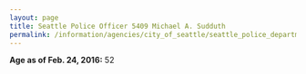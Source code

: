 ```yaml
---
layout: page
title: Seattle Police Officer 5409 Michael A. Sudduth
permalink: /information/agencies/city_of_seattle/seattle_police_department/copbook/5409/
---
```


**Age as of Feb. 24, 2016:** 52
